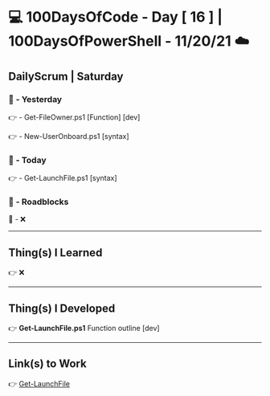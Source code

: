 # :computer: 100DaysOfCode - Day [ 16 ]    |    100DaysOfPowerShell - 11/20/21 :cloud:

## DailyScrum | Saturday           

### :checkered_flag: _-_ Yesterday

:point_right: _-_ Get-FileOwner.ps1 [Function] [dev]

:point_right: _-_ New-UserOnboard.ps1 [syntax]

### :checkered_flag: _-_ Today

:point_right: _-_ Get-LaunchFile.ps1 [syntax]

### :construction: _-_ Roadblocks

:construction_worker: _-_ :x:

------
## Thing(s) I Learned

:point_right: :x:

------
## Thing(s) I Developed

:point_right: **Get-LaunchFile.ps1** Function outline [dev]

------
## Link(s) to Work

:point_right: [Get-LaunchFile](https://github.com/arkuscloud/ArkShell/blob/main/Pseudocode/Pseudo_Function(s)/Get-LaunchFile_dev.ps1)
